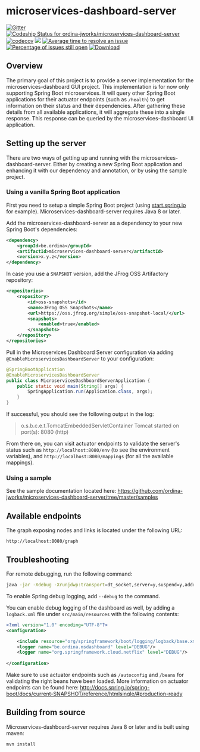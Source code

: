 # microservices-dashboard-server
[![Gitter](https://badges.gitter.im/ordina-jworks/microservices-dashboard.svg)](https://gitter.im/ordina-jworks/microservices-dashboard?utm_source=badge&utm_medium=badge&utm_campaign=pr-badge)
[ ![Codeship Status for ordina-jworks/microservices-dashboard-server](https://codeship.com/projects/29bfd6e0-de37-0133-bed6-5e9acf2db2e6/status?branch=master)](https://codeship.com/projects/144644)
[![codecov](https://codecov.io/gh/ordina-jworks/microservices-dashboard-server/branch/master/graph/badge.svg)](https://codecov.io/gh/ordina-jworks/microservices-dashboard-server)
[![][license img]][license]
[![Average time to resolve an issue](http://isitmaintained.com/badge/resolution/ordina-jworks/microservices-dashboard-server.svg)](http://isitmaintained.com/project/ordina-jworks/microservices-dashboard-server "Average time to resolve an issue")
[![Percentage of issues still open](http://isitmaintained.com/badge/open/ordina-jworks/microservices-dashboard-server.svg)](http://isitmaintained.com/project/ordina-jworks/microservices-dashboard-server "Percentage of issues still open")
[ ![Download](https://api.bintray.com/packages/ordina-jworks/microservices-dashboard-server/microservices-dashboard-server/images/download.svg) ](https://bintray.com/ordina-jworks/microservices-dashboard-server/microservices-dashboard-server/_latestVersion)

## Overview

The primary goal of this project is to provide a server implementation for the microservices-dashboard GUI project.
This implementation is for now only supporting Spring Boot microservices.
It will query other Spring Boot applications for their actuator endpoints (such as ```/health```) to get information on their status and their dependencies.
After gathering these details from all available applications, it will aggregate these into a single response.
This response can be queried by the microservices-dashboard UI application.

## Setting up the server

There are two ways of getting up and running with the microservices-dashboard-server.
Either by creating a new Spring Boot application and enhancing it with our dependency and annotation, or by using the sample project.

### Using a vanilla Spring Boot application

First you need to setup a simple Spring Boot project (using [start.spring.io](http://start.spring.io) for example).
Microservices-dashboard-server requires Java 8 or later.

Add the microservices-dashboard-server as a dependency to your new Spring Boot's dependencies:

```xml
<dependency>
	<groupId>be.ordina</groupId>
	<artifactId>microservices-dashboard-server</artifactId>
	<version>x.y.z</version>
</dependency>
```

In case you use a `SNAPSHOT` version, add the JFrog OSS Artifactory repository:

```xml
<repositories>
	<repository>
		<id>oss-snapshots</id>
		<name>JFrog OSS Snapshots</name>
		<url>https://oss.jfrog.org/simple/oss-snapshot-local/</url>
		<snapshots>
			<enabled>true</enabled>
		</snapshots>
	</repository>
</repositories>
```

Pull in the Microservices Dashboard Server configuration via adding `@EnableMicroservicesDashboardServer` to your configuration:

```java
@SpringBootApplication
@EnableMicroservicesDashboardServer
public class MicroservicesDashboardServerApplication {
	public static void main(String[] args) {
		SpringApplication.run(Application.class, args);
	}
}
```

If successful, you should see the following output in the log:

> o.s.b.c.e.t.TomcatEmbeddedServletContainer Tomcat started on port(s): 8080 (http)

From there on, you can visit actuator endpoints to validate the server's status such as ```http://localhost:8080/env``` (to see the environment variables), and ```http://localhost:8080/mappings``` (for all the available mappings).

### Using a sample

See the sample documentation located here: https://github.com/ordina-jworks/microservices-dashboard-server/tree/master/samples

## Available endpoints

The graph exposing nodes and links is located under the following URL:

```
http://localhost:8080/graph
```

## Troubleshooting

For remote debugging, run the following command:

```bash
java -jar -Xdebug -Xrunjdwp:transport=dt_socket,server=y,suspend=y,address=5005 target/*.jar
```

To enable Spring debug logging, add ```--debug``` to the command.

You can enable debug logging of the dashboard as well, by adding a ```logback.xml``` file under ```src/main/resources``` with the following contents:
```xml
<?xml version="1.0" encoding="UTF-8"?>
<configuration>

    <include resource="org/springframework/boot/logging/logback/base.xml"/>
    <logger name="be.ordina.msdashboard" level="DEBUG"/>
    <logger name="org.springframework.cloud.netflix" level="DEBUG"/>
    
</configuration>
```

Make sure to use actuator endpoints such as ```/autoconfig``` and ```/beans``` for validating the right beans have been loaded.
More information on actuator endpoints can be found here: http://docs.spring.io/spring-boot/docs/current-SNAPSHOT/reference/htmlsingle/#production-ready

## Building from source

Microservices-dashboard-server requires Java 8 or later and is built using maven:

```bash
mvn install
```

[license]:LICENSE-2.0.txt
[license img]:https://img.shields.io/badge/License-Apache%202-blue.svg
